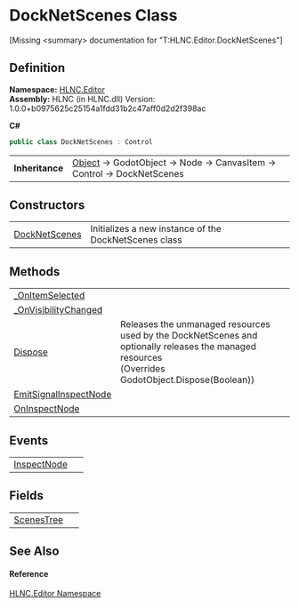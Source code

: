 # DockNetScenes Class


\[Missing &lt;summary&gt; documentation for "T:HLNC.Editor.DockNetScenes"\]



## Definition
**Namespace:** <a href="N_HLNC_Editor">HLNC.Editor</a>  
**Assembly:** HLNC (in HLNC.dll) Version: 1.0.0+b0975625c25154a1fdd31b2c47aff0d2d2f398ac

**C#**
``` C#
public class DockNetScenes : Control
```

<table><tr><td><strong>Inheritance</strong></td><td><a href="https://learn.microsoft.com/dotnet/api/system.object" target="_blank" rel="noopener noreferrer">Object</a>  →  GodotObject  →  Node  →  CanvasItem  →  Control  →  DockNetScenes</td></tr>
</table>



## Constructors
<table>
<tr>
<td><a href="M_HLNC_Editor_DockNetScenes__ctor">DockNetScenes</a></td>
<td>Initializes a new instance of the DockNetScenes class</td></tr>
</table>

## Methods
<table>
<tr>
<td><a href="M_HLNC_Editor_DockNetScenes__OnItemSelected">_OnItemSelected</a></td>
<td> </td></tr>
<tr>
<td><a href="M_HLNC_Editor_DockNetScenes__OnVisibilityChanged">_OnVisibilityChanged</a></td>
<td> </td></tr>
<tr>
<td><a href="M_HLNC_Editor_DockNetScenes_Dispose">Dispose</a></td>
<td>Releases the unmanaged resources used by the DockNetScenes and optionally releases the managed resources<br />(Overrides GodotObject.Dispose(Boolean))</td></tr>
<tr>
<td><a href="M_HLNC_Editor_DockNetScenes_EmitSignalInspectNode">EmitSignalInspectNode</a></td>
<td> </td></tr>
<tr>
<td><a href="M_HLNC_Editor_DockNetScenes_OnInspectNode">OnInspectNode</a></td>
<td> </td></tr>
</table>

## Events
<table>
<tr>
<td><a href="E_HLNC_Editor_DockNetScenes_InspectNode">InspectNode</a></td>
<td> </td></tr>
</table>

## Fields
<table>
<tr>
<td><a href="F_HLNC_Editor_DockNetScenes_ScenesTree">ScenesTree</a></td>
<td> </td></tr>
</table>

## See Also


#### Reference
<a href="N_HLNC_Editor">HLNC.Editor Namespace</a>  
